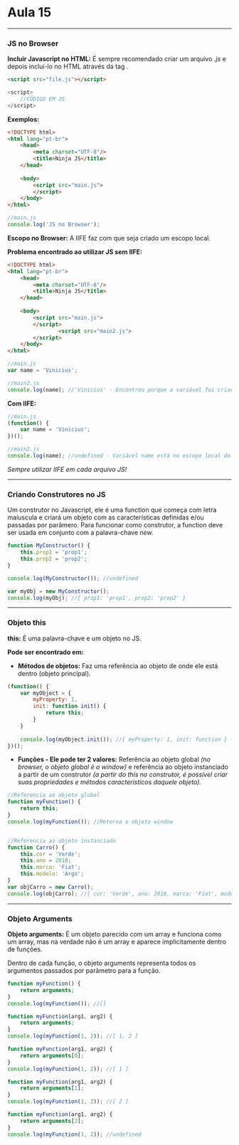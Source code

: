 # Aula 15

---
### JS no Browser
**Incluir Javascript no HTML:**
É sempre recomendado criar um arquivo *.js*  e depois incluí-lo no HTML através da tag *<script src="file.js"></script>.*
```html
<script src="file.js"></script>
```
```javascript
<script>
    //CÓDIGO EM JS
</script>
```

**Exemplos:**
```html
<!DOCTYPE html>
<html lang="pt-br">
    <head>
        <meta charset="UTF-8"/>
        <title>Ninja JS</title>
    </head>
    
    <body>
        <script src="main.js">
        </script>
    </body>
</html>
```
```javascript
//main.js
console.log('JS no Browser');
```

**Escopo no Browser:**
A IIFE faz com que seja criado um escopo local.

**Problema encontrado ao utilizar JS sem IIFE:**
```html
<!DOCTYPE html>
<html lang="pt-br">
    <head>
        <meta charset="UTF-8"/>
        <title>Ninja JS</title>
    </head>
    
    <body>
        <script src="main.js">
        </script>
                <script src="main2.js">
        </script>
    </body>
</html>
```
```javascript
//main.js
var name = 'Vinicius';

//main2.js
console.log(name); //'Vinicius' - Encontrou porque a variável foi criada no escopo global, assim, as variáveis no escopo global são compartilhadas entre os arquivos JS
```

**Com IIFE:**
```javascript
//main.js
(function() {
    var name = 'Vinicius';
})();

//main2.js
console.log(name); //undefined - Variável name está no escopo local do main.js
```

*Sempre utilizar IIFE em cada arquivo JS!*


---
### Criando Construtores no JS
Um construtor no Javascript, ele é uma function que começa com letra maíuscula e criará um objeto com as características definidas e/ou passadas por parâmero. 
Para funcionar como construtor, a function deve ser usada em conjunto com a palavra-chave *new.*
```javascript
function MyConstructor() {
    this.prop1 = 'prop1';
    this.prop2 = 'prop2';
}

console.log(MyConstructor()); //undefined

var myObj = new MyConstructor();
console.log(myObj); //{ prop1: 'prop1', prop2: 'prop2' }
```


---
### Objeto this
**this:** É uma palavra-chave e um objeto no JS. 

**Pode ser encontrado em:**
- **Métodos de objetos:** Faz uma referência ao objeto de onde ele está dentro (objeto principal).
```javascript
(function() {
    var myObject = {
        myProperty: 1,
        init: function init() {
            return this;
        }
    }
    
    console.log(myObject.init()); //{ myProperty: 1, init: function } - Retorna o próprio objeto
})();
```

- **Funções - Ele pode ter 2 valores:** Referência ao objeto global *(no browser, o objeto global é o window)* e referência ao objeto instanciado a partir de um construtor *(a partir do this no construtor, é possível criar suas propriedades e métodos característicos daquele objeto).*
```javascript
//Referencia ao objeto global
function myFunction() {
    return this;
}
console.log(myFunction()); //Retorna o objeto window


//Referencia ao objeto instanciado
function Carro() {
    this.cor = 'Verde';
    this.ano = 2018;
    this.marca: 'Fiat';
    this.modelo: 'Argo';
}
var objCarro = new Carro();
console.log(objCarro); //{ cor: 'Verde', ano: 2018, marca: 'Fiat', modelo: 'Argo' }
```


---
### Objeto Arguments
**Objeto arguments:** É um objeto parecido com um array e funciona como um array, mas na verdade não é um array e aparece implicitamente dentro de funções.

Dentro de cada função, o objeto arguments representa todos os argumentos passados por parâmetro para a função.
```javascript
function myFunction() {
    return arguments;
}
console.log(myFunction()); //[]
```

```javascript
function myFunction(arg1, arg2) {
    return arguments;
}
console.log(myFunction(1, 2)); //[ 1, 2 ]

function myFunction(arg1, arg2) {
    return arguments[0];
}
console.log(myFunction(1, 2)); //[ 1 ]

function myFunction(arg1, arg2) {
    return arguments[1];
}
console.log(myFunction(1, 2)); //[ 2 ]

function myFunction(arg1, arg2) {
    return arguments[2];
}
console.log(myFunction(1, 2)); //undefined
```

